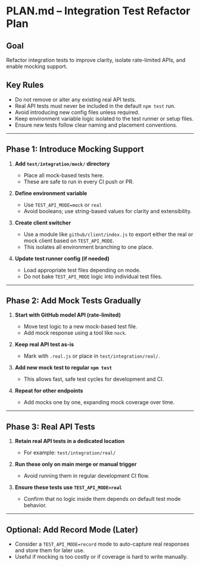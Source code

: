 # PLAN.md – Integration Test Refactor Plan

## Goal
Refactor integration tests to improve clarity, isolate rate-limited APIs, and enable mocking support.

## Key Rules
- Do not remove or alter any existing real API tests.
- Real API tests must never be included in the default `npm test` run.
- Avoid introducing new config files unless required.
- Keep environment variable logic isolated to the test runner or setup files.
- Ensure new tests follow clear naming and placement conventions.

---

## Phase 1: Introduce Mocking Support

1. **Add `test/integration/mock/` directory**
   - Place all mock-based tests here.
   - These are safe to run in every CI push or PR.

2. **Define environment variable**
   - Use `TEST_API_MODE=mock` or `real`
   - Avoid booleans; use string-based values for clarity and extensibility.

3. **Create client switcher**
   - Use a module like `github/client/index.js` to export either the real or mock client based on `TEST_API_MODE`.
   - This isolates all environment branching to one place.

4. **Update test runner config (if needed)**
   - Load appropriate test files depending on mode.
   - Do not bake `TEST_API_MODE` logic into individual test files.

---

## Phase 2: Add Mock Tests Gradually

1. **Start with GitHub model API (rate-limited)**
   - Move test logic to a new mock-based test file.
   - Add mock response using a tool like `nock`.

2. **Keep real API test as-is**
   - Mark with `.real.js` or place in `test/integration/real/`.

3. **Add new mock test to regular `npm test`**
   - This allows fast, safe test cycles for development and CI.

4. **Repeat for other endpoints**
   - Add mocks one by one, expanding mock coverage over time.

---

## Phase 3: Real API Tests

1. **Retain real API tests in a dedicated location**
   - For example: `test/integration/real/`

2. **Run these only on main merge or manual trigger**
   - Avoid running them in regular development CI flow.

3. **Ensure these tests use `TEST_API_MODE=real`**
   - Confirm that no logic inside them depends on default test mode behavior.

---

## Optional: Add Record Mode (Later)

- Consider a `TEST_API_MODE=record` mode to auto-capture real responses and store them for later use.
- Useful if mocking is too costly or if coverage is hard to write manually.